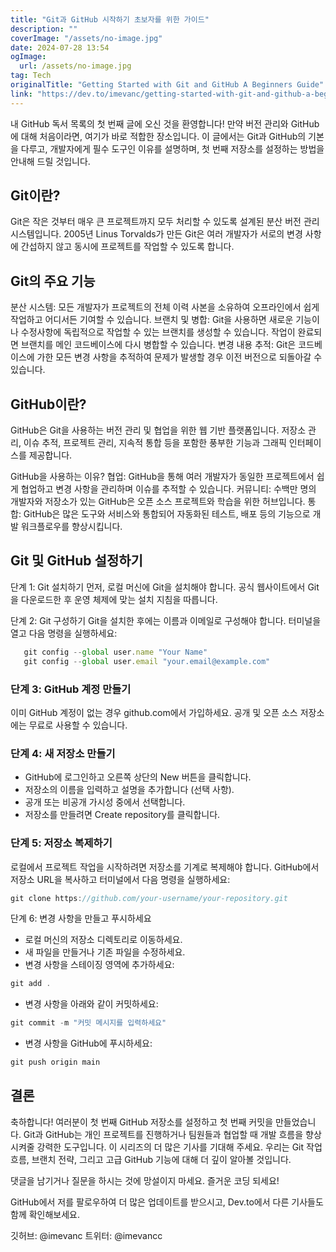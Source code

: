 ```yaml
---
title: "Git과 GitHub 시작하기 초보자를 위한 가이드"
description: ""
coverImage: "/assets/no-image.jpg"
date: 2024-07-28 13:54
ogImage: 
  url: /assets/no-image.jpg
tag: Tech
originalTitle: "Getting Started with Git and GitHub A Beginners Guide"
link: "https://dev.to/imevanc/getting-started-with-git-and-github-a-beginners-guide-17ga"
---
```



내 GitHub 독서 목록의 첫 번째 글에 오신 것을 환영합니다! 만약 버전 관리와 GitHub에 대해 처음이라면, 여기가 바로 적합한 장소입니다. 이 글에서는 Git과 GitHub의 기본을 다루고, 개발자에게 필수 도구인 이유를 설명하며, 첫 번째 저장소를 설정하는 방법을 안내해 드릴 것입니다.

## Git이란?

Git은 작은 것부터 매우 큰 프로젝트까지 모두 처리할 수 있도록 설계된 분산 버전 관리 시스템입니다. 2005년 Linus Torvalds가 만든 Git은 여러 개발자가 서로의 변경 사항에 간섭하지 않고 동시에 프로젝트를 작업할 수 있도록 합니다.

## Git의 주요 기능

<div class="content-ad"></div>

분산 시스템: 모든 개발자가 프로젝트의 전체 이력 사본을 소유하여 오프라인에서 쉽게 작업하고 어디서든 기여할 수 있습니다.
브랜치 및 병합: Git을 사용하면 새로운 기능이나 수정사항에 독립적으로 작업할 수 있는 브랜치를 생성할 수 있습니다. 작업이 완료되면 브랜치를 메인 코드베이스에 다시 병합할 수 있습니다.
변경 내용 추적: Git은 코드베이스에 가한 모든 변경 사항을 추적하여 문제가 발생할 경우 이전 버전으로 되돌아갈 수 있습니다.

## GitHub이란?

GitHub은 Git을 사용하는 버전 관리 및 협업을 위한 웹 기반 플랫폼입니다. 저장소 관리, 이슈 추적, 프로젝트 관리, 지속적 통합 등을 포함한 풍부한 기능과 그래픽 인터페이스를 제공합니다.

GitHub을 사용하는 이유?
협업: GitHub을 통해 여러 개발자가 동일한 프로젝트에서 쉽게 협업하고 변경 사항을 관리하며 이슈를 추적할 수 있습니다.
커뮤니티: 수백만 명의 개발자와 저장소가 있는 GitHub은 오픈 소스 프로젝트와 학습을 위한 허브입니다.
통합: GitHub은 많은 도구와 서비스와 통합되어 자동화된 테스트, 배포 등의 기능으로 개발 워크플로우를 향상시킵니다.

<div class="content-ad"></div>

## Git 및 GitHub 설정하기

단계 1: Git 설치하기
먼저, 로컬 머신에 Git을 설치해야 합니다. 공식 웹사이트에서 Git을 다운로드한 후 운영 체제에 맞는 설치 지침을 따릅니다.

단계 2: Git 구성하기
Git을 설치한 후에는 이름과 이메일로 구성해야 합니다. 터미널을 열고 다음 명령을 실행하세요:

```js
   git config --global user.name "Your Name"
   git config --global user.email "your.email@example.com"
```

<div class="content-ad"></div>

### 단계 3: GitHub 계정 만들기
이미 GitHub 계정이 없는 경우 github.com에서 가입하세요. 공개 및 오픈 소스 저장소에는 무료로 사용할 수 있습니다.

### 단계 4: 새 저장소 만들기

- GitHub에 로그인하고 오른쪽 상단의 New 버튼을 클릭합니다.
- 저장소의 이름을 입력하고 설명을 추가합니다 (선택 사항).
- 공개 또는 비공개 가시성 중에서 선택합니다.
- 저장소를 만들려면 Create repository를 클릭합니다.

### 단계 5: 저장소 복제하기
로컬에서 프로젝트 작업을 시작하려면 저장소를 기계로 복제해야 합니다. GitHub에서 저장소 URL을 복사하고 터미널에서 다음 명령을 실행하세요:

<div class="content-ad"></div>

```js
git clone https://github.com/your-username/your-repository.git
```

단계 6: 변경 사항을 만들고 푸시하세요

- 로컬 머신의 저장소 디렉토리로 이동하세요.
- 새 파일을 만들거나 기존 파일을 수정하세요.
- 변경 사항을 스테이징 영역에 추가하세요:

```js
git add .
```

<div class="content-ad"></div>

- 변경 사항을 아래와 같이 커밋하세요:

```js
git commit -m "커밋 메시지를 입력하세요"
```

- 변경 사항을 GitHub에 푸시하세요:

```js
git push origin main
```

<div class="content-ad"></div>

## 결론

축하합니다! 여러분이 첫 번째 GitHub 저장소를 설정하고 첫 번째 커밋을 만들었습니다. Git과 GitHub는 개인 프로젝트를 진행하거나 팀원들과 협업할 때 개발 흐름을 향상시켜줄 강력한 도구입니다. 이 시리즈의 더 많은 기사를 기대해 주세요. 우리는 Git 작업 흐름, 브랜치 전략, 그리고 고급 GitHub 기능에 대해 더 깊이 알아볼 것입니다.

댓글을 남기거나 질문을 하시는 것에 망설이지 마세요. 즐거운 코딩 되세요!

GitHub에서 저를 팔로우하여 더 많은 업데이트를 받으시고, Dev.to에서 다른 기사들도 함께 확인해보세요.

<div class="content-ad"></div>

깃허브: @imevanc
트위터: @imevancc